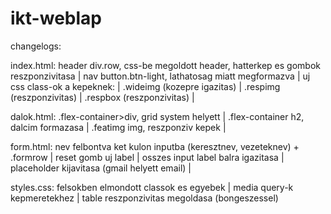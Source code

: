 # ikt-weblap

changelogs:

  index.html:
    header div.row, css-be megoldott header, hatterkep es gombok reszponzivitasa |
    nav button.btn-light, lathatosag miatt megformazva |
    uj css class-ok a kepeknek: |
      .wideimg (kozepre igazitas) |
      .respimg (reszponzivitas) |
      .respbox (reszponzivitas) |

  dalok.html:
    .flex-container>div, grid system helyett |
    .flex-container h2, dalcim formazasa |
    .featimg img, reszponziv kepek |

  form.html:
    nev felbontva ket kulon inputba (keresztnev, vezeteknev) + .formrow |
    reset gomb uj label |
    osszes input label balra igazitasa |
    placeholder kijavitasa (gmail helyett email) |

  styles.css:
    felsokben elmondott classok es egyebek |
    media query-k kepmeretekhez |
    table reszponzivitas megoldasa (bongeszessel)
